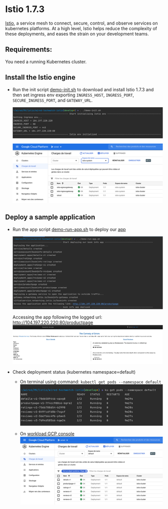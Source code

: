 # Istio 1.7.3

[Istio](https://istio.io/latest/docs/concepts/what-is-istio/), a service mesh to connect, secure, control, and observe services on kubernetes platforms.
At a high level, Istio helps reduce the complexity of these deployments, 
and eases the strain on your development teams.

## Requirements:

You need a running Kubernetes cluster. 

## Install the Istio engine

- Run the init script [demo-init.sh](demo-init.sh) to download and install Istio 1.7.3 
  and then set ingress env exporting `INGRESS_HOST`, `INGRESS_PORT`, `SECURE_INGRESS_PORT`, and `GATEWAY_URL`.

    ![init script logs](img/demo-init-2.png)

    ![gcp.console.kubernetes.workload.istio.init](img/demo-init-1.png)

## Deploy a sample application
- Run the app script [demo-run-app.sh](demo-run-app.sh) to deploy our [app](https://istio.io/docs/examples/bookinfo/)

  ![run app script logs](img/demo-run-app-1.png)

  Accessing the app following the logged url: http://104.197.220.220:80/productpage
  ![run app script logs](img/app-home-page.png)

- Check deployment status (kubernetes namespace=default)

  - On terminal using command: `kubectl get pods --namespace default`
    ![kubectl get pods logs](img/demo-run-app-2.png)

  - On [workload GCP console](https://console.cloud.google.com/kubernetes/workload)
    ![gcp.console.kubernetes.workload.app](img/demo-run-app-3.png)
